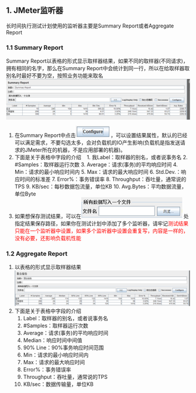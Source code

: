 ## 1. JMeter监听器
长时间执行测试计划使用的监听器主要是Summary Report或者Aggregate Report


### 1.1 Summary Report
Summary Report以表格的形式显示取样器结果，如果不同的取样器(不同请求)，拥有相同的名字，那么在Summary Report中会统计到同一行，所以在给取样器取别名时最好不要为空，按照业务功能来取名
![Summary Report](image/6-1.png)


1. 在Summary Report中点击![image/6-2](image/6-2.png) ，可以设置结果属性，默认的已经可以满足需求，不要勾选太多，会对负载机的IO产生影响(负载机是指发送请求的JMeter所在的机器，不是应用部署的机器)。
2. 下面是关于表格中字段的介绍
    1. 我Label：取样器的别名，或者说事务名
    2. \#Samples：取样器运行次数
    3. Average：请求(事务)的平均响应时间
    4. Min：请求的最小响应时间内
    5. Max：请求的最大响应时间
    6. Std.Dev.：响应时间的标准差
    7. Error%：事务错误率
    8. Throughput：吞吐量，通常说的TPS
    9. KB/sec：每秒数据包流量，单位KB
    10. Avg.Bytes：平均数据流量，单位Byte
3. 如果想保存测试结果，可以在![image/6-3](image/6-3.png) 处指定结果保存路径，如果你在测试计划中添加了多个监听器，请牢记<font color=red>测试结果只能在一个监听器中设置，如果多个监听器中设置会重复写，内容是一样的，没有必要，还影响负载机性能</font>

### 1.2 Aggregate Report
1. 以表格的形式显示取样器结果
![image/6-4](image/6-4.png)
2. 下面是关于表格中字段的介绍
    1. Label：取样器的别名，或者说事务名
    2. \#Samples：取样器运行次数
    3. Average：请求(事务)的平均响应时间
    4. Median：响应时间中间值
    5. 90% Line：90%事务响应时间范围
    6. Min：请求的最小响应时间内
    7. Max：请求的最大响应时间
    8. Error%：事务错误率
    9. Throughput：吞吐量，通常说的TPS
    10. KB/sec：数据传输量，单位KB
